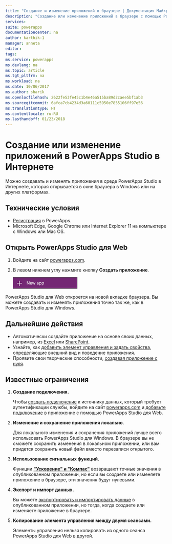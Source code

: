 ```yaml
---
title: "Создание и изменение приложений в браузере | Документация Майкрософт"
description: "Создание или изменение приложений в браузере с помощью PowerApps Studio в Интернете."
services: 
suite: powerapps
documentationcenter: na
author: karthik-1
manager: anneta
editor: 
tags: 
ms.service: powerapps
ms.devlang: na
ms.topic: article
ms.tgt_pltfrm: na
ms.workload: na
ms.date: 10/06/2017
ms.author: sharik
ms.openlocfilehash: 2622fe53fe45c1b4e46a515ba89d2caee5bf1ab3
ms.sourcegitcommit: 6afca7cb4234d3a60111c5950e7855106ff97e56
ms.translationtype: HT
ms.contentlocale: ru-RU
ms.lasthandoff: 01/23/2018
---
```

# <a name="create-or-edit-apps-in-powerapps-studio-for-web"></a>Создание или изменение приложений в PowerApps Studio в Интернете
Можно создавать и изменять приложения в среде PowerApps Studio в Интернете, которая открывается в окне браузера в Windows или на других платформах.

## <a name="prerequisites"></a>Технические условия

* [Регистрация](signup-for-powerapps.md) в PowerApps.
* Microsoft Edge, Google Chrome или Internet Explorer 11 на компьютере с Windows или Mac OS.

## <a name="open-powerapps-studio-for-web"></a>Открыть PowerApps Studio для Web
1. Войдите на сайт [powerapps.com](http://go.microsoft.com/fwlink/p/?LinkId=708209).
2. В левом нижнем углу нажмите кнопку **Создать приложение**.
   
    ![Элемент "Создать приложение" в области навигации слева](./media/create-app-browser/left-nav.png)

PowerApps Studio для Web откроется на новой вкладке браузера. Вы можете создавать и изменять приложения точно так же, как в PowerApps Studio для Windows.

## <a name="next-steps"></a>Дальнейшие действия
* Автоматически создайте приложение на основе своих данных, например, из [Excel](get-started-create-from-data.md) или [SharePoint](app-from-sharepoint.md).
* Узнайте, как [добавить элемент управления и задать свойства](add-configure-controls.md), определяющие внешний вид и поведение приложения.
* Проявите свои творческие способности, [создавая приложение с нуля](get-started-create-from-blank.md).

## <a name="known-limitations"></a>Известные ограничения
1. **Создание подключения.**
   
    Чтобы [создать подключение](add-manage-connections.md) к источнику данных, который требует аутентификации службы, войдите на сайт [powerapps.com](https://web.powerapps.com) и [добавьте подключение](add-data-connection.md) в приложение с помощью PowerApps Studio для Web.
2. **Изменение и сохранение приложения локально**.
   
    Для локального изменения и сохранения приложений лучше всего использовать PowerApps Studio для Windows. В браузере вы не сможете сохранить изменения в локальном приложении, или вам придется сохранить новый файл вместо перезаписи открытого.
3. **Использование сигнальных функций.**
   
    Функции **["Ускорение" и "Компас"](functions/signals.md)** возвращают точные значения в опубликованном приложении, но если вы создаете или изменяете приложение в браузере, эти значения будут нулевыми.
4. **Экспорт и импорт данных.**
   
    Вы можете [экспортировать и импортировать данные](controls/control-export-import.md) в опубликованном приложении, но тогда, когда создаете или изменяете приложение в браузере.
5. **Копирование элемента управления между двумя сеансами.**
   
    Элементы управления нельзя копировать из одного сеанса PowerApps Studio для Web в другой.

